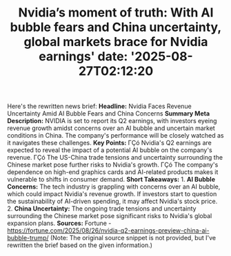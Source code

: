﻿---
title: "Nvidia’s moment of truth: With AI bubble fears and China uncertainty, global markets brace for Nvidia earnings'
date: '2025-08-27T02:12:20"
category: "Markets"
summary: ""
slug: "nvidias moment of truthwith ai bubble fears and china uncert"
source_urls:
  - "https://fortune.com/2025/08/26/nvidia-q2-earnings-preview-china-ai-bubble-trump/"
seo:
  title: "Nvidia’s moment of truth: With AI bubble fears and China uncertainty, global markets brace for Nvidia earnings | Hash n Hedge'
  description: '"
  keywords: ["news", "markets", "brief"]
---
Here's the rewritten news brief:  **Headline:** Nvidia Faces Revenue Uncertainty Amid AI Bubble Fears and China Concerns  **Summary Meta Description:** NVIDIA is set to report its Q2 earnings, with investors eyeing revenue growth amidst concerns over an AI bubble and uncertain market conditions in China. The company's performance will be closely watched as it navigates these challenges.  **Key Points:**  ΓÇó Nvidia's Q2 earnings are expected to reveal the impact of a potential AI bubble on the company's revenue. ΓÇó The US-China trade tensions and uncertainty surrounding the Chinese market pose further risks to Nvidia's growth. ΓÇó The company's dependence on high-end graphics cards and AI-related products makes it vulnerable to shifts in consumer demand.  **Short Takeaways:**  1. **AI Bubble Concerns:** The tech industry is grappling with concerns over an AI bubble, which could impact Nvidia's revenue growth. If investors start to question the sustainability of AI-driven spending, it may affect Nvidia's stock price. 2. **China Uncertainty:** The ongoing trade tensions and uncertainty surrounding the Chinese market pose significant risks to Nvidia's global expansion plans.  **Sources:** Fortune - https://fortune.com/2025/08/26/nvidia-q2-earnings-preview-china-ai-bubble-trump/  (Note: The original source snippet is not provided, but I've rewritten the brief based on the given information.) 
